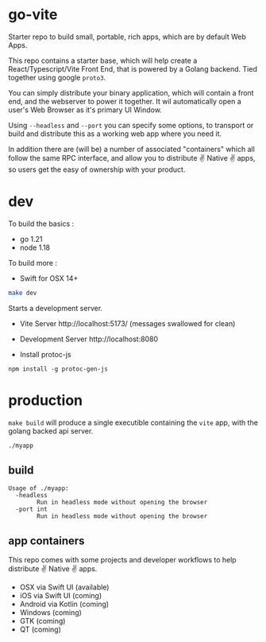 # go-vite

Starter repo to build small, portable, rich apps, which are by default Web Apps. 

This repo contains a starter base, which will help create a React/Typescript/Vite Front End, that is powered by a Golang backend. Tied together using google `proto3`. 

You can simply distribute your binary application, which will contain a front end, and the webserver to power it together. It wil automatically open a user's Web Browser as it's primary UI Window.

Using `--headless` and `--port` you can specify some options, to transport or build and distribute this as a working web app where you need it.

In addition there are (will be) a number of associated "containers" which all follow the same RPC interface, and allow you to distribute ✌ Native ✌ apps, so users get the easy of ownership with your product.

# dev

To build the basics : 

* go 1.21
* node 1.18

To build more : 

* Swift for OSX 14+

```bash
make dev
```

Starts a development server.

* Vite Server http://localhost:5173/ (messages swallowed for clean)
* Development Server http://localhost:8080


* Install protoc-js 
```
npm install -g protoc-gen-js
```

# production

`make build` will produce a single executible containing the `vite` app, with the golang backed api server.

```bash
./myapp
```

## build

```
Usage of ./myapp:
  -headless
        Run in headless mode without opening the browser
  -port int
        Run in headless mode without opening the browser
```

## app containers

This repo comes with some projects and developer workflows to help distribute ✌ Native ✌ apps. 

* OSX via Swift UI (available)
* iOS via Swift UI (coming)
* Android via Kotlin (coming)
* Windows (coming)
* GTK (coming)
* QT (coming)